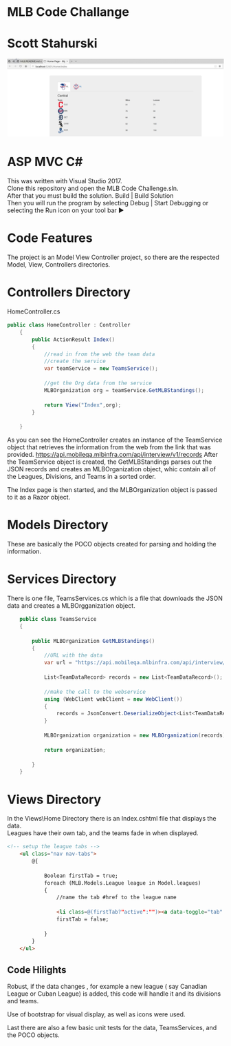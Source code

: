 # MLB Code Challange
Scott Stahurski
========

![MLB Screen Shot](MLBSS.png)


ASP MVC C# 
========
This was written with Visual Studio 2017.  
Clone this repository and open the MLB Code Challenge.sln.  
After that you must build the solution. Build | Build Solution  
Then you will run the program by selecting Debug | Start Debugging or selecting the Run icon on your tool bar ▶  

Code Features
========
The project is an Model View Controller project, so there are the respected Model, View, Controllers directories.

Controllers Directory  
========
HomeController.cs  
```c#
public class HomeController : Controller
    {
        public ActionResult Index()
        {
            //read in from the web the team data
            //create the service 
            var teamService = new TeamsService();

            //get the Org data from the service
            MLBOrganization org = teamService.GetMLBStandings();

            return View("Index",org);
        }

    }
```  
As you can see the HomeController creates an instance of the TeamService object that retrieves the information from the web from the link that was provided.  https://api.mobileqa.mlbinfra.com/api/interview/v1/records
After the TeamService object is created, the GetMLBStandings parses out the JSON records and creates an MLBOrganization object, whic contain all of the Leagues, Divisions, and Teams in a sorted order.  

The Index page is then started, and the MLBOrganization object is passed to it as a Razor object.

Models Directory  
========
These are basically the POCO objects created for parsing and holding the information.  

Services Directory  
========
There is one file, TeamsServices.cs which is a file that downloads the JSON data and creates a MLBOrgganization object.  

```c#
    public class TeamsService
    {

        public MLBOrganization GetMLBStandings()
        {
            //URL with the data
            var url = "https://api.mobileqa.mlbinfra.com/api/interview/v1/records";

            List<TeamDataRecord> records = new List<TeamDataRecord>();

            //make the call to the webservice
            using (WebClient webClient = new WebClient())
            {
                records = JsonConvert.DeserializeObject<List<TeamDataRecord>>(webClient.DownloadString(url));
            }

            MLBOrganization organization = new MLBOrganization(records);

            return organization;

        }
    }

```

Views Directory  
========
In the Views\Home Directory there is an Index.cshtml file that displays the data.  
Leagues have their own tab, and the teams fade in when displayed.  
```html
<!-- setup the league tabs -->
    <ul class="nav nav-tabs">
        @{

            Boolean firstTab = true;
            foreach (MLB.Models.League league in Model.leagues)
            {
                //name the tab #href to the league name

                <li class=@(firstTab?"active":"")><a data-toggle="tab" href="#@league.leagueName"><img src="@Url.Content(league.iconImagePath)" alt="" style="height:48px;width:48px;" />@league.leagueName</a></li>
                firstTab = false;

            }
        }
    </ul>
```

Code Hilights
--- 
Robust, if the data changes , for example a new league ( say Canadian League or Cuban League) is added, this code will handle it and its divisions and teams.  

Use of bootstrap for visual display, as well as icons were used.  

Last there are also a few basic unit tests for the data, TeamsServices, and the POCO objects.


